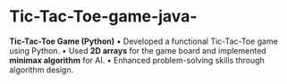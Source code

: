 # Tic-Tac-Toe-game-java-
**Tic-Tac-Toe Game (Python)**   • Developed a functional Tic-Tac-Toe game using Python.   • Used **2D arrays** for the game board and implemented **minimax algorithm** for AI.   • Enhanced problem-solving skills through algorithm design.
